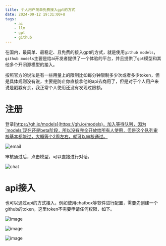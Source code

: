 ```yaml
---
title: 个人用户简单免费接入gpt的方式
date: 2024-09-12 19:31:00+8
tags:
    - ai
    - llm
    - gpt
    - github
---
```

在国内，最简单、最稳定、且免费的接入gpt的方式，就是使用`github models`，`github models`主要是给ai开发者提供了一个体验的平台，并且提供了`gpt`模型和其他多个开闭源模型的接入。

按照官方的说法是有一些用量上的限制比如每分钟限制多少次或者多少token，但是具体规则没有说，主要是防止你直接拿他的api去商用了，但是对于个人用户来说是戳戳有余，我正常个人使用还没有发现过限额。

# 注册
登录[https://gh.io/models](https://gh.io/models)，加入等待队列，因为`models`现在还是beta阶段，所以没有完全开放给所有人使用，但是这个队列审核基本都能过，大概等个2周左右，就可以审核通过。

![email](https://i.imgur.com/BWAYIly.png)

审核通过后，点击模型，可以直接进行对话。

![chat](https://i.imgur.com/H6AbQ3n.gif)

# api接入
也可以通过api的方式接入，例如使用chatbox等软件进行配置，需要先创建一个github的token，这里token不需要申请任何权限，如下。

![image](https://i.imgur.com/lfOJePa.png)

![image](https://i.imgur.com/uXcrLWe.png)

![image](https://i.imgur.com/zh1ZM2d.png)